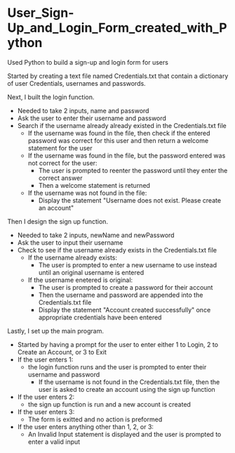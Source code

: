 # User_Sign-Up_and_Login_Form_created_with_Python
Used Python to build a sign-up and login form for users

Started by creating a text file named Credentials.txt that contain a dictionary of user Credentials, usernames and passwords.

Next, I built the login function.
  - Needed to take 2 inputs, name and password
  - Ask the user to enter their username and password
  - Search if the username already already existed in the Credentials.txt file
    - If the username was found in the file, then check if the entered password was correct for this user and then return a welcome statement for the user
    - If the username was found in the file, but the password entered was not correct for the user:
      - The user is prompted to reenter the password until they enter the correct answer
      - Then a welcome statement is returned
    - If the username was not found in the file:
      - Display the statement "Username does not exist. Please create an account"

Then I design the sign up function.
  - Needed to take 2 inputs, newName and newPassword
  - Ask the user to input their username
  - Check to see if the username already exists in the Credentials.txt file
    - If the username already exists:
      - The user is prompted to enter a new username to use instead until an original username is entered 
    - If the username enetered is original:
      - The user is prompted to create a password for their account
      - Then the username and password are appended into the Credentials.txt file
      - Display the statement "Account created successfully" once appropriate credentials have been entered
      
Lastly, I set up the main program.
  - Started by having a prompt for the user to enter either 1 to Login, 2 to Create an Account, or 3 to Exit
  - If the user enters 1:
    - the login function runs and the user is prompted to enter their username and password
      - If the username is not found in the Credentials.txt file, then the user is asked to create an account using the sign up function
  - If the user enters 2:
    - the sign up function is run and a new account is created
  - If the user enters 3:
    - The form is exitted and no action is preformed
  - If the user enters anything other than 1, 2, or 3:
    - An Invalid Input statement is displayed and the user is prompted to enter a valid input


